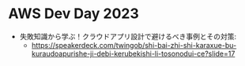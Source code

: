 # AWS Dev Day 2023

- 失敗知識から学ぶ！クラウドアプリ設計で避けるべき事例とその対策:
  - https://speakerdeck.com/twingob/shi-bai-zhi-shi-karaxue-bu-kuraudoapurishe-ji-debi-kerubekishi-li-tosonodui-ce?slide=17
